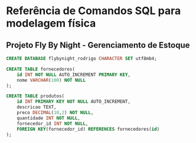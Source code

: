 # Referência de Comandos SQL para modelagem física


## Projeto Fly By Night - Gerenciamento de Estoque

```sql
CREATE DATABASE flybynight_rodrigo CHARACTER SET utf8mb4;
```

```sql
CREATE TABLE fornecedores(
    id INT NOT NULL AUTO_INCREMENT PRIMARY KEY,
    nome VARCHAR(100) NOT NULL
);

CREATE TABLE produtos(
	id INT PRIMARY KEY NOT NULL AUTO_INCREMENT,
    descricao TEXT,
    preco DECIMAL(10,2) NOT NULL,
    quantidade INT NOT NULL,
    fornecedor_id INT NOT NULL,
    FOREIGN KEY(fornecedor_id) REFERENCES fornecedores(id)
);
```

